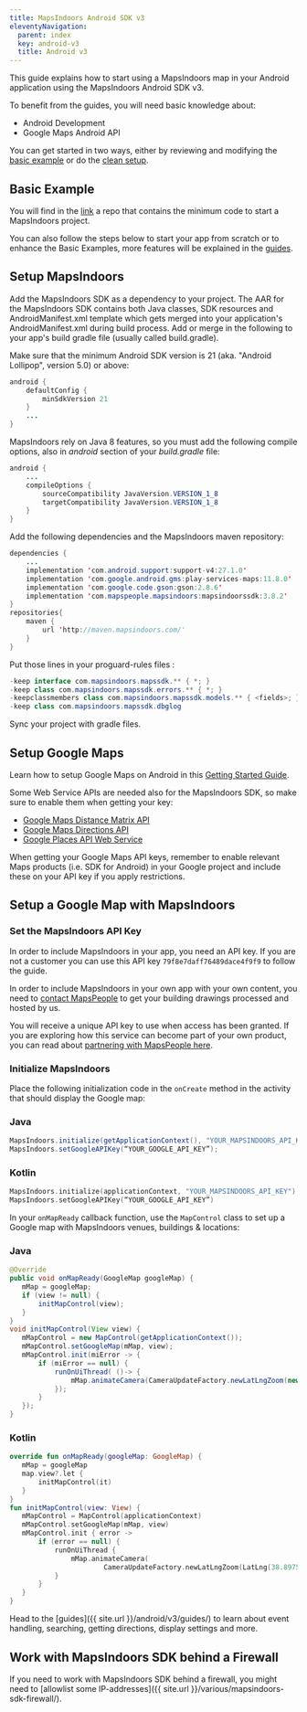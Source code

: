 ```yaml
---
title: MapsIndoors Android SDK v3
eleventyNavigation:
  parent: index
  key: android-v3
  title: Android v3
---
```


This guide explains how to start using a MapsIndoors map in your Android application using the MapsIndoors Android SDK v3.

To benefit from the guides, you will need basic knowledge about:

* Android Development
* Google Maps Android API

You can get started in two ways, either by reviewing and modifying the [basic example](#basic-example) or do the [clean setup](#setup-mapsindoors).

## Basic Example

You will find in the [link](https://github.com/MapsIndoors/MapsIndoors-Getting-Started-Android) a repo that contains the minimum code to start a MapsIndoors project.

You can also follow the steps below to start your app from scratch or to enhance the Basic Examples, more features will be explained in the [guides](/android/v3/guides/).

## Setup MapsIndoors

Add the MapsIndoors SDK as a dependency to your project. The AAR for the MapsIndoors SDK contains both Java classes, SDK resources and AndroidManifest.xml template which gets merged into your application's AndroidManifest.xml during build process. Add or merge in the following to your app's build gradle file (usually called build.gradle).

Make sure that the minimum Android SDK version is 21 (aka. "Android Lollipop", version 5.0) or above:

```java
android {
    defaultConfig {
        minSdkVersion 21
    }
    ...
}
```

MapsIndoors rely on Java 8 features, so you must add the following compile options, also in *android* section of your *build.gradle* file:

```java
android {
    ...
    compileOptions {
        sourceCompatibility JavaVersion.VERSION_1_8
        targetCompatibility JavaVersion.VERSION_1_8
    }
}
```

Add the following dependencies and the MapsIndoors maven repository:

```java
dependencies {
    ...
    implementation 'com.android.support:support-v4:27.1.0'
    implementation 'com.google.android.gms:play-services-maps:11.8.0'
    implementation 'com.google.code.gson:gson:2.8.6'
    implementation 'com.mapspeople.mapsindoors:mapsindoorssdk:3.8.2'
}
repositories{
    maven {
        url 'http://maven.mapsindoors.com/'
    }
}
```

Put those lines in your proguard-rules files :

```java
-keep interface com.mapsindoors.mapssdk.** { *; }
-keep class com.mapsindoors.mapssdk.errors.** { *; }
-keepclassmembers class com.mapsindoors.mapssdk.models.** { <fields>; }
-keep class com.mapsindoors.mapssdk.dbglog
```

Sync your project with gradle files.

## Setup Google Maps

Learn how to setup Google Maps on Android in this [Getting Started Guide](https://developers.google.com/maps/documentation/android-api/start).

Some Web Service APIs are needed also for the MapsIndoors SDK, so make sure to enable them when getting your key:

* [Google Maps Distance Matrix API](https://developers.google.com/maps/documentation/distance-matrix/start)
* [Google Maps Directions API](https://developers.google.com/maps/documentation/directions/start)
* [Google Places API Web Service](https://developers.google.com/places/web-service/intro)

When getting your Google Maps API keys, remember to enable relevant Maps products (i.e. SDK for Android) in your Google project and include these on your API key if you apply restrictions.

## Setup a Google Map with MapsIndoors

### Set the MapsIndoors API Key

In order to include MapsIndoors in your app, you need an API key. If you are not a customer you can use this API key `79f8e7daff76489dace4f9f9` to follow the guide.

In order to include MapsIndoors in your own app with your own content, you need to [contact MapsPeople](https://resources.mapspeople.com/contact-us) to get your building drawings processed and hosted by us.

You will receive a unique API key to use when access has been granted. If you are exploring how this service can become part of your own product, you can read about [partnering with MapsPeople here](https://www.mapspeople.com/become-a-partner).

### Initialize MapsIndoors

Place the following initialization code in the `onCreate` method in the activity that should display the Google map:

<mi-tabs>
<mi-tab label="Java" tab-for="java"></mi-tab>
<mi-tab label="Kotlin" tab-for="kotlin"></mi-tab>
<mi-tab-panel id="java">
<h3>Java</h3>

```java
MapsIndoors.initialize(getApplicationContext(), "YOUR_MAPSINDOORS_API_KEY");
MapsIndoors.setGoogleAPIKey(“YOUR_GOOGLE_API_KEY”);
```

</mi-tab-panel>
<mi-tab-panel id="kotlin">
<h3>Kotlin</h3>

```kotlin
MapsIndoors.initialize(applicationContext, "YOUR_MAPSINDOORS_API_KEY")
MapsIndoors.setGoogleAPIKey(“YOUR_GOOGLE_API_KEY”)
```

</mi-tab-panel>
</mi-tabs>

In your `onMapReady` callback function, use the `MapControl` class to set up a Google map with MapsIndoors venues, buildings & locations:

<mi-tabs>
<mi-tab label="Java" tab-for="java"></mi-tab>
<mi-tab label="Kotlin" tab-for="kotlin"></mi-tab>
<mi-tab-panel id="java">
<h3>Java</h3>

```java
@Override
public void onMapReady(GoogleMap googleMap) {
   mMap = googleMap;
   if (view != null) {
       initMapControl(view);
   }
}
void initMapControl(View view) {
   mMapControl = new MapControl(getApplicationContext());
   mMapControl.setGoogleMap(mMap, view);
   mMapControl.init(miError -> {
       if (miError == null) {
           runOnUiThread( ()-> {
               mMap.animateCamera(CameraUpdateFactory.newLatLngZoom(new   LatLng(38.8975552046, -77.036568326), 19f));
           });
       }
   });
}
```

</mi-tab-panel>
<mi-tab-panel id="kotlin">
<h3>Kotlin</h3>

```kotlin
override fun onMapReady(googleMap: GoogleMap) {
   mMap = googleMap
   map.view?.let {
       initMapControl(it)
   }
}
fun initMapControl(view: View) {
   mMapControl = MapControl(applicationContext)
   mMapControl.setGoogleMap(mMap, view)
   mMapControl.init { error ->
       if (error == null) {
           runOnUiThread {
               mMap.animateCamera(
                       CameraUpdateFactory.newLatLngZoom(LatLng(38.8975552046, -77.036568326), 19f))
           }
       }
   }
}
```

</mi-tab-panel>
</mi-tabs>

Head to the [guides]({{ site.url }}/android/v3/guides/) to learn about event handling, searching, getting directions, display settings and more.

## Work with MapsIndoors SDK behind a Firewall

If you need to work with MapsIndoors SDK behind a firewall, you might need to [allowlist some IP-addresses]({{ site.url }}/various/mapsindoors-sdk-firewall/).
